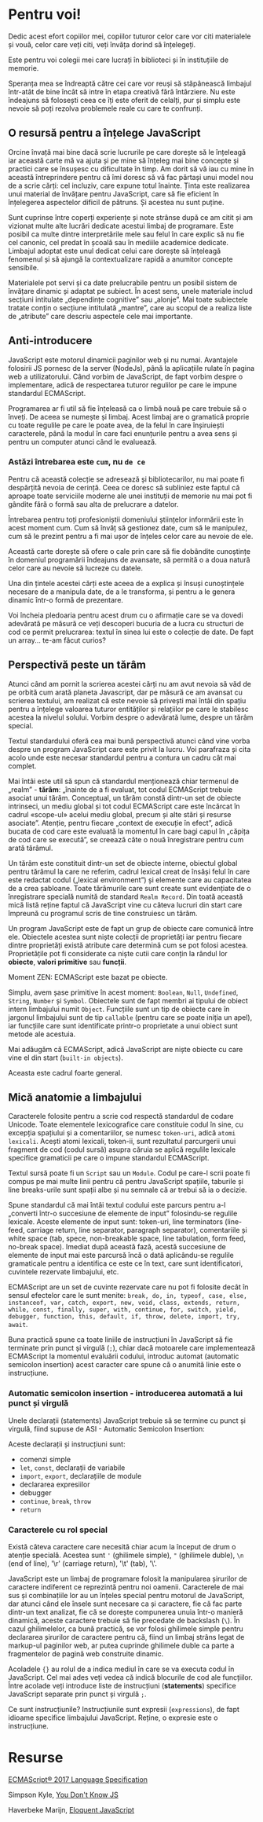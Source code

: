# Pentru voi!

Dedic acest efort copiilor mei, copiilor tuturor celor care vor citi materialele și vouă, celor care veți citi, veți învăța dorind să înțelegeți.

Este pentru voi colegii mei care lucrați în biblioteci și în instituțiile de memorie.

Speranța mea se îndreaptă către cei care vor reuși să stăpânească limbajul într-atât de bine încât să intre în etapa creativă fără întârziere. Nu este îndeajuns să folosești ceea ce îți este oferit de celalți, pur și simplu este nevoie să poți rezolva problemele reale cu care te confrunți.

## O resursă pentru a înțelege JavaScript

Orcine învață mai bine dacă scrie lucrurile pe care dorește să le înțeleagă iar această carte mă va ajuta și pe mine să înțeleg mai bine concepte și practici care se însușesc cu dificultate în timp. Am dorit să vă iau cu mine în această întreprindere pentru că îmi doresc să vă fac părtași unui model nou de a scrie cărți: cel incluziv, care expune totul înainte.
Ținta este realizarea unui material de învățare pentru JavaScript, care să fie eficient în înțelegerea aspectelor dificil de pătruns. Și acestea nu sunt puține.

Sunt cuprinse între coperți experiențe și note strânse după ce am citit și am vizionat multe alte lucrări dedicate acestui limbaj de programare.
Este posibil ca multe dintre interpretările mele sau felul în care explic să nu fie cel canonic, cel predat în școală sau în mediile academice dedicate. Limbajul adoptat este unul dedicat celui care dorește să înțeleagă fenomenul și să ajungă la contextualizare rapidă a anumitor concepte sensibile.

Materialele pot servi și ca date prelucrabile pentru un posibil sistem de învățare dinamic și adaptat pe subiect. În acest sens, unele materiale includ secțiuni intitulate „dependințe cognitive” sau „alonje”. Mai toate subiectele tratate conțin o secțiune intitulată „mantre”, care au scopul de a realiza liste de „atribute” care descriu aspectele cele mai importante.

## Anti-introducere

JavaScript este motorul dinamicii paginilor web și nu numai. Avantajele folosirii JS pornesc de la server (NodeJs), până la aplicațiile rulate în pagina web a utilizatorului.
Când vorbim de JavaScript, de fapt vorbim despre o implementare, adică de respectarea tuturor regulilor pe care le impune standardul ECMAScript.

Programarea ar fi util să fie înțeleasă ca o limbă nouă pe care trebuie să o înveți. De aceea se numește și limbaj. Acest limbaj are o gramatică proprie cu toate regulile pe care le poate avea, de la felul în care înșiruiești caracterele, până la modul în care faci enunțurile pentru a avea sens și pentru un computer atunci când le evaluează.

### Astăzi întrebarea este `cum`, nu `de ce`

Pentru că această colecție se adresează și bibliotecarilor, nu mai poate fi despărțită nevoia de cerință. Ceea ce doresc să subliniez este faptul că aproape toate serviciile moderne ale unei instituții de memorie nu mai pot fi gândite fără o formă sau alta de prelucrare a datelor.

Întrebarea pentru toți profesioniștii domeniului științelor informării este în acest moment cum. Cum să învăț să gestionez date, cum să le manipulez, cum să le prezint pentru a fi mai ușor de înțeles celor care au nevoie de ele.

Această carte dorește să ofere o cale prin care să fie dobândite cunoștințe în domeniul programării îndeajuns de avansate, să permită o a doua natură celor care au nevoie să lucreze cu datele.

Una din țintele acestei cărți este aceea de a explica și însuși cunoștințele necesare de a manipula date, de a le transforma, și pentru a le genera dinamic într-o formă de prezentare.

Voi încheia pledoaria pentru acest drum cu o afirmație care se va dovedi adevărată pe măsură ce veți descoperi bucuria de a lucra cu structuri de cod ce permit prelucrarea: textul în sinea lui este o colecție de date. De fapt un array... te-am făcut curios?

## Perspectivă peste un tărâm

Atunci când am pornit la scrierea acestei cărți nu am avut nevoia să văd de pe orbită cum arată planeta Javascript, dar pe măsură ce am avansat cu scrierea textului, am realizat că este nevoie să privești mai întâi din spațiu pentru a înțelege valoarea tuturor entităților și relațiilor pe care le stabilesc acestea la nivelul solului. Vorbim despre o adevărată lume, despre un tărâm special.

Textul standardului oferă cea mai bună perspectivă atunci când vine vorba despre un program JavaScript care este privit la lucru. Voi parafraza și cita acolo unde este necesar standardul pentru a contura un cadru cât mai complet.

Mai întâi este util să spun că standardul menționează chiar termenul de „realm” - **tărâm**: „înainte de a fi evaluat, tot codul ECMAScript trebuie asociat unui tărâm. Conceptual, un tărâm constă dintr-un set de obiecte intrinseci, un mediu global și tot codul ECMAScript care este încărcat în cadrul «scope-ul» acelui mediu global, precum și alte stări și resurse asociate”. Atenție, pentru fiecare „context de execuție în efect”, adică bucata de cod care este evaluată la momentul în care bagi capul în „căpița de cod care se execută”, se creează câte o nouă înregistrare pentru cum arată tărâmul.

Un tărâm este constituit dintr-un set de obiecte interne, obiectul global pentru tărâmul la care ne referim, cadrul lexical creat de însăși felul în care este redactat codul („lexical environment”) și elemente care au capacitatea de a crea șabloane. Toate tărâmurile care sunt create sunt evidențiate de o înregistrare specială numită de standard `Realm Record`. Din toată această mică listă reține faptul că JavaScript vine cu câteva lucruri din start care împreună cu programul scris de tine construiesc un tărâm.

Un program JavaScript este de fapt un grup de obiecte care comunică între ele. Obiectele acestea sunt niște colecții de proprietăți iar pentru fiecare dintre proprietăți există atribute care determină cum se pot folosi acestea. Proprietățile pot fi considerate ca niște cutii care conțin la rândul lor **obiecte**, **valori primitive** sau **funcții**.

Moment ZEN: ECMAScript este bazat pe obiecte.

Simplu, avem șase primitive în acest moment: `Boolean`, `Null`, `Undefined`, `String`, `Number` și `Symbol`.
Obiectele sunt de fapt membri ai tipului de obiect intern limbajului numit `Object`. Funcțiile sunt un tip de obiecte care în jargonul limbajului sunt de tip `callable` (pentru care se poate iniția un apel), iar funcțiile care sunt identificate printr-o proprietate a unui obiect sunt metode ale acestuia.

Mai adăugăm că ECMAScript, adică JavaScript are niște obiecte cu care vine el din start (`built-in objects`).

Aceasta este cadrul foarte general.

## Mică anatomie a limbajului

Caracterele folosite pentru a scrie cod respectă standardul de codare Unicode. Toate elementele lexicografice care constituie codul în sine, cu excepția spațiului și a comentariilor, se numesc `token-uri`, adică `atomi lexicali`. Acești atomi lexicali, token-ii, sunt rezultatul parcurgerii unui fragment de cod (codul sursă) asupra căruia se aplică regulile lexicale specifice gramaticii pe care o impune standardul ECMAScript.

Textul sursă poate fi un `Script` sau un `Module`. Codul pe care-l scrii poate fi compus pe mai multe linii pentru că pentru JavaScript spațiile, taburile și line breaks-urile sunt spații albe și nu semnale că ar trebui să ia o decizie.

Spune standardul că mai întâi textul codului este parcurs pentru a-l „converti într-o succesiune de elemente de input” folosindu-se regulile lexicale. Aceste elemente de input sunt: token-uri, line terminators (line-feed, carriage return, line separator, paragraph separator), comentariile și white space (tab, spece, non-breakable space, line tabulation, form feed, no-break space). Imediat după această fază, acestă succesiune de elemente de input mai este parcursă încă o dată aplicându-se regulile gramaticale pentru a identifica ce este ce în text, care sunt identificatori, cuvintele rezervate limbajului, etc.

ECMAScript are un set de cuvinte rezervate care nu pot fi folosite decât în sensul efectelor care le sunt menite: `break, do, in, typeof, case, else, instanceof, var, catch, export, new, void, class, extends, return, while, const, finally, super, with, continue, for, switch, yield, debugger, function, this, default, if, throw, delete, import, try, await`.

Buna practică spune ca toate liniile de instrucțiuni în JavaScript să fie terminate prin punct și virgulă (`;`), chiar dacă motoarele care implementează ECMAScript la momentul evaluării codului, introduc automat (automatic semicolon insertion) acest caracter care spune că o anumită linie este o instrucțiune.

### Automatic semicolon insertion - introducerea automată a lui punct și virgulă

Unele declarații (statements) JavaScript trebuie să se termine cu punct și virgulă, fiind supuse de ASI - Automatic Semicolon Insertion:

Aceste declarații și instrucțiuni sunt:

- comenzi simple
- `let`, `const`, declarații de variabile
- `import`, `export`, declarațiile de module
- declararea expresiilor
- debugger
- `continue`, `break`, `throw`
- `return`

### Caracterele cu rol special

Există câteva caractere care necesită chiar acum la început de drum o atenție specială. Acestea sunt `'` (ghilimele simple), `"` (ghilimele duble), `\n` (end of line), '\r' (carriage return), '\t' (tab), '\\'.

JavaScript este un limbaj de programare folosit la manipularea șirurilor de caractere indiferent ce reprezintă pentru noi oamenii.
Caracterele de mai sus și combinațiile lor au un înțeles special pentru motorul de JavaScript, dar atunci când ele însele sunt necesare ca și caractere, fie că fac parte dintr-un text analizat, fie că se dorește compunerea unuia într-o manieră dinamică, aceste caractere trebuie să fie precedate de backslash (`\`).
În cazul ghilimelelor, ca bună practică, se vor folosi ghilimele simple pentru declararea șirurilor de caractere pentru că, fiind un limbaj strâns legat de markup-ul paginilor web, ar putea cuprinde ghilimele duble ca parte a fragmentelor de pagină web construite dinamic.

Acoladele `{}` au rolul de a indica mediul în care se va executa codul în JavaScript. Cel mai ades veți vedea că indică blocurile de cod ale funcțiilor. Între acolade veți introduce liste de instrucțiuni (**statements**) specifice JavaScript separate prin punct și virgulă `;`.

Ce sunt instrucțiunile?
Instrucțiunile sunt expresii (`expressions`), de fapt idioame specifice limbajului JavaScript. Reține, o expresie este o instrucțiune.

# Resurse

[ECMAScript® 2017 Language Specification](https://tc39.github.io/ecma262/)

Simpson Kyle, [You Don't Know JS](https://github.com/getify/You-Dont-Know-JS)

Haverbeke Marijn, [Eloquent JavaScript](http://eloquentjavascript.net/)
